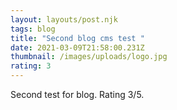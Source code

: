 ```yaml
---
layout: layouts/post.njk
tags: blog
title: "Second blog cms test "
date: 2021-03-09T21:58:00.231Z
thumbnail: /images/uploads/logo.jpg
rating: 3
---
```

Second test for blog. Rating 3/5.